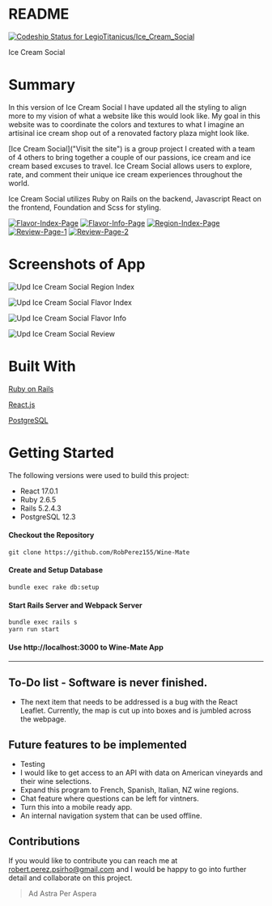 # README
[![Codeship Status for LegioTitanicus/Ice_Cream_Social](https://app.codeship.com/projects/cafd2db0-ace2-0138-c747-76dd5aede139/status?branch=master)](https://app.codeship.com/projects/403543)

Ice Cream Social

# Summary
In this version of Ice Cream Social I have updated all the styling to align more to my vision of what a website like this would look like. My goal in this website was to coordinate the colors and textures to what I imagine an artisinal ice cream shop out of a renovated factory plaza might look like. 

[Ice Cream Social]("Visit the site") is a group project I created with a team of 4 others to bring together a couple of our passions, ice cream and ice cream based excuses to travel. Ice Cream Social allows users to explore, rate, and comment their unique ice cream experiences throughout the world. 

Ice Cream Social utilizes Ruby on Rails on the backend, Javascript React on the frontend, Foundation and Scss for styling.

<a href="https://ibb.co/2sfKdLk"><img src="https://i.ibb.co/vQKzkrj/Flavor-Index-Page.png" alt="Flavor-Index-Page" border="0"></a>
<a href="https://ibb.co/ncDJw6b"><img src="https://i.ibb.co/Z8hDfGV/Flavor-Info-Page.png" alt="Flavor-Info-Page" border="0"></a>
<a href="https://ibb.co/XYrT32Y"><img src="https://i.ibb.co/RjkWBvj/Region-Index-Page.png" alt="Region-Index-Page" border="0"></a>
<a href="https://ibb.co/4MKyjMk"><img src="https://i.ibb.co/7VjcGVh/Review-Page-1.png" alt="Review-Page-1" border="0"></a>
<a href="https://ibb.co/1bjHZR4"><img src="https://i.ibb.co/DLT34wj/Review-Page-2.png" alt="Review-Page-2" border="0"></a>

# Screenshots of App
![Upd Ice Cream Social Region Index](https://i.ibb.co/Sm89wR2/Upd-Region-Index-Page.png "Homepage")

![Upd Ice Cream Social Flavor Index](https://i.ibb.co/zxY7TBc/Upd-Flavor-Index-Page.png "Flavor Index")

![Upd Ice Cream Social Flavor Info](https://i.ibb.co/02K9LH7/Upd-Flavor-Info-Page.png "Flavor Info")

![Upd Ice Cream Social Review](https://i.ibb.co/Hxj8Lqq/Upd-Review-Page.png "Review")

# Built With
[Ruby on Rails](https://guides.rubyonrails.org/ "Ruby on Rails Documentation")

[React.js](https://reactjs.org/docs/getting-started.html "React.js Documentation")

[PostgreSQL](https://www.postgresql.org/docs/12/index.html "PostgreSQL Documentation")


# Getting Started
The following versions were used to build this project:

- React 17.0.1
- Ruby 2.6.5
- Rails 5.2.4.3
- PostgreSQL 12.3

#### Checkout the Repository
```
git clone https://github.com/RobPerez155/Wine-Mate
```

#### Create and Setup Database
```
bundle exec rake db:setup
```

#### Start Rails Server and Webpack Server
```
bundle exec rails s
yarn run start
```

#### Use http://localhost:3000 to Wine-Mate App
---
## To-Do list - Software is never finished.
- The next item that needs to be addressed is a bug with the React Leaflet. Currently, the map is cut up into boxes and is jumbled across the webpage. 

## Future features to be implemented
- Testing
- I would like to get access to an API with data on American vineyards and their wine selections. 
- Expand this program to French, Spanish, Italian, NZ wine regions.
- Chat feature where questions can be left for vintners.
- Turn this into a mobile ready app.
- An internal navigation system that can be used offline.

## Contributions
If you would like to contribute you can reach me at robert.perez.psirho@gmail.com and I would be happy to go into further detail and collaborate on this project.

>Ad Astra Per Aspera